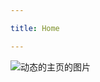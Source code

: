 ```yaml
---

title: Home

---
```


<subhome
    title="Starcloudsea的动态" 
    subtitle="正在发一堆没用的东西" 
    tagline="能把文档专用的VitePress写成Blog的Starcloudsea是屑
    ...( ＿ ＿)ノ｜"
    tiptitle="<- 在侧边栏查看更多.">
    <img src="/Images/docs/Shared/Blogs/News/NewsHome.png" alt="动态的主页的图片" title="轻松很多的东西(好耶！没审核啦！(雾))" class="subhomeimg"/>
</subhome>